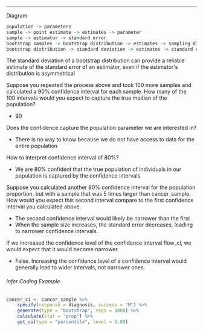 ***
Diagram
```R
population -> parameters
sample -> point estimate -> estimates -> parameter
sample -> estimator -> standard error
bootstrap samples -> bootstrap distribution -> estimates -> sampling distribution
bootstrap distribution -> standard deviation -> estimates -> standard error
```

The standard deviation of a bootstrap distribution can provide a reliable estimate of the standard error of an estimator, even if the estimator's distribution is asymmetrical

Suppose you repeated the process above and took 100 more samples and calculated a 90% confidence interval for each sample. How many of the 100 intervals would you expect to capture the true median of the population?
* 90

Does the confidence capture the population parameter we are interested in?
* There is no way to know because we do not have access to data for the entire population

How to interpret confidence interval of 80%?
* We are 80% confident that the true population of individuals in our population is captured by the confidence intervals

Suppose you calculated another 80% confidence interval for the population proportion, but with a sample that was 5 times larger than cancer_sample. How would you expect this second interval compare to the first confidence interval you calculated above.
* The second confidence interval would likely be narrower than the first
* When the sample size increases, the standard error decreases, leading to narrower confidence intervals.

If we increased the confidence level of the confidence interval flow_ci, we would expect that it would become narrower.
* False. Increasing the confidence level of a confidence interval would generally lead to wider intervals, not narrower ones.


###### Infer Coding Example
```R
cancer_ci <- cancer_sample %>%
	specify(response = diagnosis, success = "M") %>%
	generate(type = "bootstrap", reps = 1000) %>%
	calculate(stat = "prop") %>%
	get_ci(type = "percentile", level = 0.80)
```


